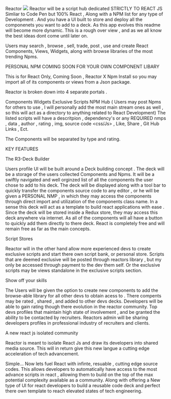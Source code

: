 Reactor
<img src="./logo.png"/>
Reactor will be a script hub dedicated STRICTLY TO REACT JS Simliar to Code Pen but 100% React , Along with a NPM list for any type of Development . And you have a UI built to store and deploy all the componenets you want to add to a deck. As this app evolves this readme will become more dynamic. This is a rough over view , and as we all know the best ideas dont come until later on.

Users may search , browse , sell, trade, post , use and create React Components, Views, Widgets, along with browse libraries of the most trending Npms.

PERSONAL NPM COMING SOON FOR YOUR OWN COMPONENT LIBARY

This is for React Only, Coming Soon , Reactor X Npm Install so you may import all of its components or views from a Json package.

Reactor is broken down into 4 separate portals .

Components
Widgets
Exclusive Scripts
NPM Hub ( Users may post Npms for others to use , I will personally add the most main stream ones as well , so this will act as a directory to anything related to React Development)
The listed scripts will have a descritpion , dependency's  or any REQUIRED nmps , data , author , rating , img, source code <css/Js> , Like, Share , Git Hub Links , Ect.

The Components will be separated by type and rating.

KEY FEATURES

The R3-Deck Builder

Users profile UI will be built around a Deck building concept . The deck will be a storage of the users collected Components and Npms. It will be a swiftly navigated and well orginzed list of all the components the user chose to add to his deck. The deck will be displayed along with a tool bar to quickly transfer the components source code to any editor , or he will be given a PERSONAL NMP , in which they may access the components through direct import and utilization of the components class name. In a sense this deck will act as a template to build react applications with ease . Since the deck will be stored inside a Redux store, they may access this deck anywhere via internet. As all of the components will all have a button to quickly add them directly to there deck. React is completely free and will remain free as far as the main concepts.

Script Stores

Reactor will in the other hand allow more experienced devs to create exclusive scripts and start there own script bank, or personal store. Scripts that are deemed exclusive will be posted through reactors library , but my only be accessed through payment to the dev them self. Or the exclusive scripts may be views standalone in the exclusive scripts section.

Show off your skills

The Users will be given the option to create new components to add the browse-able library for all other devs to obtain acess to . There compents may be rated , shared , and added to other devs decks. Developers will be able to gain rating though there evolution in the reactor community. Top devs profiles that maintain high state of involvement  , and be granted the ability to be contacted by recruiters. Reactors admin will be sharing developers profiles in professional industry of recruiters and clients.

A new react js isolated community

Reactor is meant to isolate React Js and draw its developers into shared media source. This will in return give this new langue a cutting edge acceleration of tech advancement.

Simple... Now lets fuel React with infinte, resuable , cutting edge source codes. This allows developers to automatically have access to the most advance scripts in react , allowing them to build on the top of the max potential complexity available as a community. Along with offering a New type of UI for react developers to build a reusable code deck and perfect there own template to reach elevated states of tech engineering.
